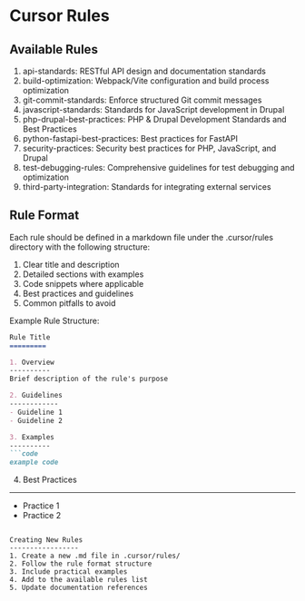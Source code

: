Cursor Rules
============

Available Rules
--------------
1. api-standards: RESTful API design and documentation standards
2. build-optimization: Webpack/Vite configuration and build process optimization
3. git-commit-standards: Enforce structured Git commit messages
4. javascript-standards: Standards for JavaScript development in Drupal
5. php-drupal-best-practices: PHP & Drupal Development Standards and Best Practices
6. python-fastapi-best-practices: Best practices for FastAPI
7. security-practices: Security best practices for PHP, JavaScript, and Drupal
8. test-debugging-rules: Comprehensive guidelines for test debugging and optimization
9. third-party-integration: Standards for integrating external services

Rule Format
----------
Each rule should be defined in a markdown file under the .cursor/rules directory with the following structure:

1. Clear title and description
2. Detailed sections with examples
3. Code snippets where applicable
4. Best practices and guidelines
5. Common pitfalls to avoid

Example Rule Structure:
```markdown
Rule Title
=========

1. Overview
----------
Brief description of the rule's purpose

2. Guidelines
------------
- Guideline 1
- Guideline 2

3. Examples
----------
```code
example code
```

4. Best Practices
---------------
- Practice 1
- Practice 2
```

Creating New Rules
-----------------
1. Create a new .md file in .cursor/rules/
2. Follow the rule format structure
3. Include practical examples
4. Add to the available rules list
5. Update documentation references 